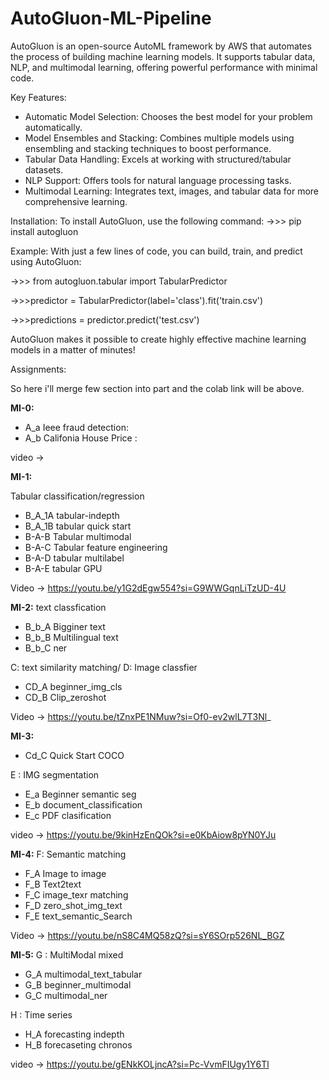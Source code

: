 # AutoGluon-ML-Pipeline
AutoGluon is an open-source AutoML framework by AWS that automates the process of building machine learning models. It supports tabular data, NLP, and multimodal learning, offering powerful performance with minimal code.

Key Features:
* Automatic Model Selection: Chooses the best model for your problem automatically.
* Model Ensembles and Stacking: Combines multiple models using ensembling and stacking techniques to boost performance.
* Tabular Data Handling: Excels at working with structured/tabular datasets.
* NLP Support: Offers tools for natural language processing tasks.
* Multimodal Learning: Integrates text, images, and tabular data for more comprehensive learning.

Installation:
To install AutoGluon, use the following command:
->>> pip install autogluon

Example:
With just a few lines of code, you can build, train, and predict using AutoGluon:

->>> from autogluon.tabular import TabularPredictor

->>>predictor = TabularPredictor(label='class').fit('train.csv')

->>>predictions = predictor.predict('test.csv')

AutoGluon makes it possible to create highly effective machine learning models in a matter of minutes!


Assignments:

So here i'll merge few section into part and the colab link will be above. 

**MI-0:**
* A_a Ieee fraud detection: 
* A_b Califonia House Price : 

video -> 


**MI-1:**

Tabular classification/regression

* B_A_1A tabular-indepth
* B_A_1B tabular quick start 
* B-A-B Tabular multimodal
* B-A-C Tabular feature engineering
* B-A-D tabular multilabel 
* B-A-E tabular GPU 

Video -> https://youtu.be/y1G2dEgw554?si=G9WWGqnLiTzUD-4U


**MI-2:**
text classfication
* B_b_A Bigginer text
* B_b_B Multilingual text 
* B_b_C ner 

C: text similarity matching/ D: Image classfier 
* CD_A beginner_img_cls 
* CD_B Clip_zeroshot  

Video -> https://youtu.be/tZnxPE1NMuw?si=Of0-ev2wlL7T3Nl_


**MI-3:**
* Cd_C Quick Start COCO  

E : IMG segmentation  
* E_a Beginner semantic seg 
* E_b document_classification 
* E_c PDF clasification 

video -> https://youtu.be/9kinHzEnQOk?si=e0KbAiow8pYN0YJu


**MI-4:**
F: Semantic matching 
* F_A Image to image  
* F_B Text2text 
* F_C image_texr matching 
* F_D zero_shot_img_text 
* F_E text_semantic_Search 

Video -> https://youtu.be/nS8C4MQ58zQ?si=sY6SOrp526NL_BGZ


**MI-5:**
G : MultiModal mixed 
* G_A multimodal_text_tabular 
* G_B beginner_multimodal 
* G_C multimodal_ner 

H : Time series 
* H_A forecasting indepth
* H_B forecaseting chronos 

video -> https://youtu.be/gENkKOLjncA?si=Pc-VvmFIUgy1Y6Tl 

